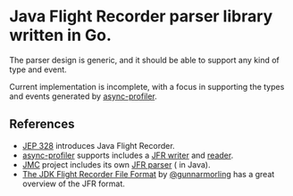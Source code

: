 # Java Flight Recorder parser library written in Go.

The parser design is generic, and it should be able to support any kind of type and event.

Current implementation is incomplete, with a focus in supporting the types and events generated
by [async-profiler](https://github.com/jvm-profiling-tools/async-profiler).

## References

- [JEP 328](https://openjdk.java.net/jeps/328) introduces Java Flight Recorder.
- [async-profiler](https://github.com/jvm-profiling-tools/async-profiler) supports includes
  a [JFR writer](https://github.com/jvm-profiling-tools/async-profiler/blob/master/src/flightRecorder.cpp)
  and [reader](https://github.com/jvm-profiling-tools/async-profiler/tree/master/src/converter/one/jfr).
- [JMC](https://github.com/openjdk/jmc) project includes its
  own [JFR parser](https://github.com/openjdk/jmc/tree/master/core/org.openjdk.jmc.flightrecorder/src/main/java/org/openjdk/jmc/flightrecorder/parser) (
  in Java).
- [The JDK Flight Recorder File Format](https://www.morling.dev/blog/jdk-flight-recorder-file-format/)
  by [@gunnarmorling](https://github.com/gunnarmorling) has a great overview of the JFR format.
